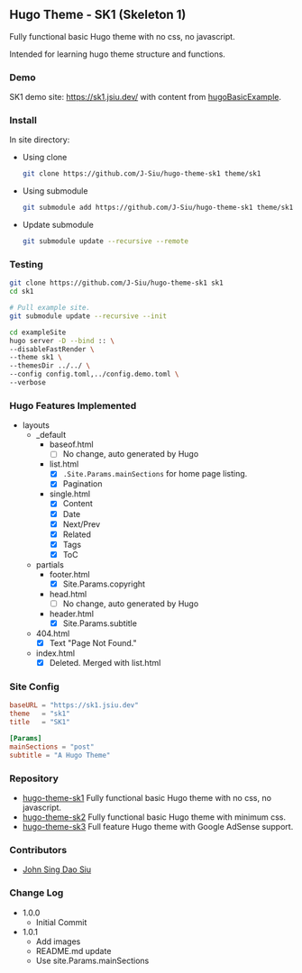 ## Hugo Theme - SK1 (Skeleton 1)

Fully functional basic Hugo theme with no css, no javascript.

Intended for learning hugo theme structure and functions.

### Demo

SK1 demo site: https://sk1.jsiu.dev/ with content from [hugoBasicExample](https://github.com/gohugoio/hugoBasicExample).

### Install

In site directory:

- Using clone

  ```sh
  git clone https://github.com/J-Siu/hugo-theme-sk1 theme/sk1
  ```

- Using submodule

  ```sh
  git submodule add https://github.com/J-Siu/hugo-theme-sk1 theme/sk1
  ```

- Update submodule

  ```sh
  git submodule update --recursive --remote
  ```

### Testing

```sh
git clone https://github.com/J-Siu/hugo-theme-sk1 sk1
cd sk1

# Pull example site.
git submodule update --recursive --init

cd exampleSite
hugo server -D --bind :: \
--disableFastRender \
--theme sk1 \
--themesDir ../../ \
--config config.toml,../config.demo.toml \
--verbose
```

### Hugo Features Implemented

- layouts
  - _default
    - baseof.html
      - [ ] No change, auto generated by Hugo
    - list.html
      - [x] `.Site.Params.mainSections` for home page listing.
      - [x] Pagination
    - single.html
      - [x] Content
      - [x] Date
      - [x] Next/Prev
      - [x] Related
      - [x] Tags
      - [x] ToC
  - partials
    - footer.html
      - [x] Site.Params.copyright
    - head.html
      - [ ] No change, auto generated by Hugo
    - header.html
      - [x] Site.Params.subtitle
  - 404.html
    - [x] Text "Page Not Found."
  - index.html
    - [x] Deleted. Merged with list.html

### Site Config

```toml
baseURL = "https://sk1.jsiu.dev"
theme   = "sk1"
title   = "SK1"

[Params]
mainSections = "post"
subtitle = "A Hugo Theme"
```

### Repository

- [hugo-theme-sk1](https://github.com/J-Siu/hugo-theme-sk3) Fully functional basic Hugo theme with no css, no javascript.
- [hugo-theme-sk2](https://github.com/J-Siu/hugo-theme-sk3) Fully functional basic Hugo theme with minimum css.
- [hugo-theme-sk3](https://github.com/J-Siu/hugo-theme-sk3) Full feature Hugo theme with Google AdSense support.

### Contributors

- [John Sing Dao Siu](https://github.com/J-Siu)

### Change Log

- 1.0.0
  - Initial Commit
- 1.0.1
  - Add images
  - README.md update
  - Use site.Params.mainSections